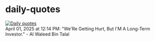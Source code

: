 # daily-quotes
[![Daily quotes](https://github.com/ceepu8/daily-quotes/actions/workflows/daily-quote.yml/badge.svg)](https://github.com/ceepu8/daily-quotes/actions/workflows/daily-quote.yml)<br/>
April 01, 2025 at 12:14 PM: "We'Re Getting Hurt, But I'M A Long-Term Investor." - Al Waleed Bin Talal
